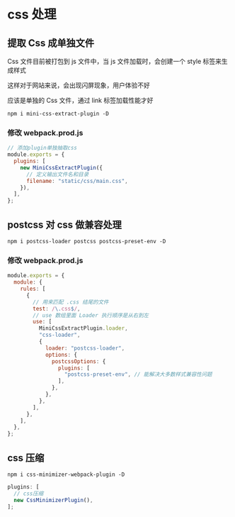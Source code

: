# css 处理

## 提取 Css 成单独文件

Css 文件目前被打包到 js 文件中，当 js 文件加载时，会创建一个 style 标签来生成样式

这样对于网站来说，会出现闪屏现象，用户体验不好

应该是单独的 Css 文件，通过 link 标签加载性能才好

```shell
npm i mini-css-extract-plugin -D
```

### 修改 webpack.prod.js

```js
// 添加plugin单独抽取css
module.exports = {
  plugins: [
    new MiniCssExtractPlugin({
      // 定义输出文件名和目录
      filename: "static/css/main.css",
    }),
  ],
};
```

## postcss 对 css 做兼容处理

```shell
npm i postcss-loader postcss postcss-preset-env -D
```

### 修改 webpack.prod.js

```js
module.exports = {
  module: {
    rules: [
      {
        // 用来匹配 .css 结尾的文件
        test: /\.css$/,
        // use 数组里面 Loader 执行顺序是从右到左
        use: [
          MiniCssExtractPlugin.loader,
          "css-loader",
          {
            loader: "postcss-loader",
            options: {
              postcssOptions: {
                plugins: [
                  "postcss-preset-env", // 能解决大多数样式兼容性问题
                ],
              },
            },
          },
        ],
      },
    ],
  },
};
```

## css 压缩

```shell
npm i css-minimizer-webpack-plugin -D
```

```js
plugins: [
  // css压缩
  new CssMinimizerPlugin(),
];
```
